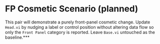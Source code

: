 # FP Cosmetic Scenario (planned)

This pair will demonstrate a purely front-panel cosmetic change. Update `Head.vi`
by nudging a label or control position without altering data flow so only the
`Front Panel` category is reported. Leave `Base.vi` untouched as the baseline.***

